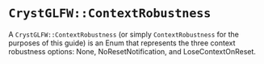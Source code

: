 # `CrystGLFW::ContextRobustness`

A `CrystGLFW::ContextRobustness` (or simply `ContextRobustness` for the purposes of this guide) is an Enum that represents the three context robustness options: None, NoResetNotification, and LoseContextOnReset.